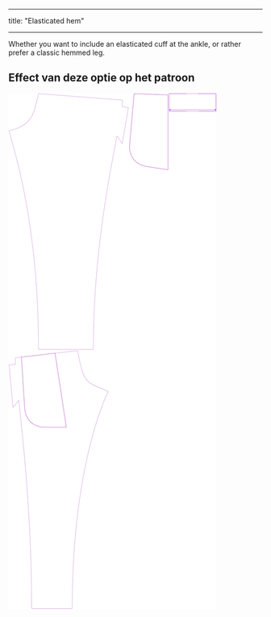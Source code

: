 - - -
title: "Elasticated hem"
- - -

Whether you want to include an elasticated cuff at the ankle, or rather prefer a classic hemmed leg.

## Effect van deze optie op het patroon

![Deze afbeelding toont het effect van deze optie door meerdere varianten die een andere waarde hebben voor deze optie te vervangen](paco_elasticatedhem_sample.svg "Effect of this option on the pattern")

